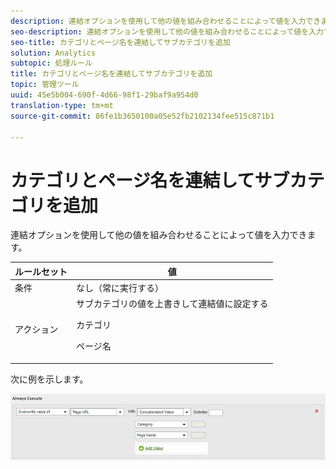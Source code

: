 ```yaml
---
description: 連結オプションを使用して他の値を組み合わせることによって値を入力できます。
seo-description: 連結オプションを使用して他の値を組み合わせることによって値を入力できます。
seo-title: カテゴリとページ名を連結してサブカテゴリを追加
solution: Analytics
subtopic: 処理ルール
title: カテゴリとページ名を連結してサブカテゴリを追加
topic: 管理ツール
uuid: 45e5b004-690f-4d66-98f1-29baf9a954d0
translation-type: tm+mt
source-git-commit: 86fe1b3650100a05e52fb2102134fee515c871b1

---
```



# カテゴリとページ名を連結してサブカテゴリを追加

連結オプションを使用して他の値を組み合わせることによって値を入力できます。

<table id="table_FF761C2011CD456B9A466C054A54FC30"> 
 <thead> 
  <tr> 
   <th colname="col1" class="entry"> ルールセット </th> 
   <th colname="col2" class="entry"> 値 </th> 
  </tr> 
 </thead>
 <tbody> 
  <tr> 
   <td colname="col1"> 条件 </td> 
   <td colname="col2"> なし（常に実行する） </td> 
  </tr> 
  <tr> 
   <td colname="col1"> アクション </td> 
   <td colname="col2">サブカテゴリの値を上書きして連結値に設定する <p>カテゴリ </p> <p>ページ名 </p> </td> 
  </tr> 
 </tbody> 
</table>

次に例を示します。

![](assets/add-subcategory-using-concat.png)

